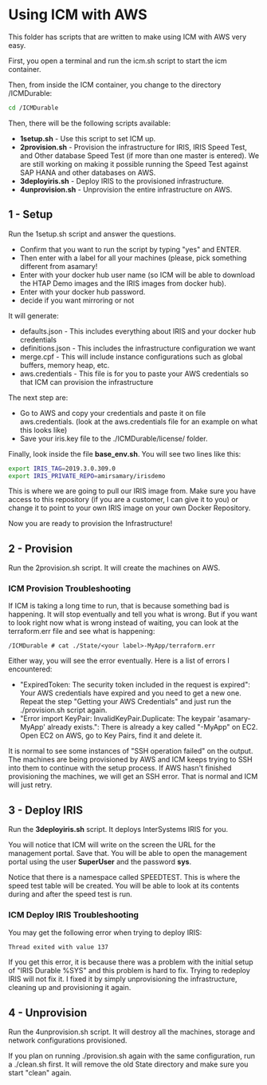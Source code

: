 # Using ICM with AWS

This folder has scripts that are written to make using ICM with AWS very easy.

First, you open a terminal and run the icm.sh script to start the icm container.

Then, from inside the ICM container, you change to the directory /ICMDurable:

```bash
cd /ICMDurable
```

Then, there will be the following scripts available:
* **1setup.sh** - Use this script to set ICM up. 
* **2provision.sh** - Provision the infrastructure for IRIS, IRIS Speed Test, and Other database Speed Test (if more than one master is entered). We are still working on making it possible running the Speed Test against SAP HANA and other databases on AWS.
* **3deployiris.sh** - Deploy IRIS to the provisioned infrastructure.
* **4unprovision.sh** - Unprovision the entire infrastructure on AWS.

## 1 - Setup

Run the 1setup.sh script and answer the questions. 
 * Confirm that you want to run the script by typing "yes" and ENTER. 
 * Then enter with a label for all your machines (please, pick something different from asamary!
 * Enter with your docker hub user name (so ICM will be able to download the HTAP Demo images and the IRIS images from docker hub).
 * Enter with your docker hub password.
 * decide if you want mirroring or not

It will generate:
* defaults.json - This includes everything about IRIS and your docker hub credentials
* definitions.json - This includes the infrastructure configuration we want
* merge.cpf - This will include instance configurations such as global buffers, memory heap, etc.
* aws.credentials - This file is for you to paste your AWS credentials so that ICM can provision the infrastructure

The next step are:
* Go to AWS and copy your credentials and paste it on file aws.credentials. (look at the aws.credentials file for an example on what this looks like)
* Save your iris.key file to the ./ICMDurable/license/ folder.

Finally, look inside the file **base_env.sh**. You will see two lines like this:

```bash
export IRIS_TAG=2019.3.0.309.0
export IRIS_PRIVATE_REPO=amirsamary/irisdemo
```

This is where we are going to pull our IRIS image from. Make sure you have access to this repository (if you are a customer, I can give it to you) or change it to point to your own IRIS image on your own Docker Repository.

Now you are ready to provision the Infrastructure!

## 2 - Provision

Run the 2provision.sh script. It will create the machines on AWS.

### ICM Provision Troubleshooting

If ICM is taking a long time to run, that is because something bad is happening. It will stop eventually and tell you what is wrong. But if you want to look right now what is wrong instead of waiting, you can look at the terraform.err file and see what is happening:

```
/ICMDurable # cat ./State/<your label>-MyApp/terraform.err
```

Either way, you will see the error eventually. Here is a list of errors I encountered:
* "ExpiredToken: The security token included in the request is expired": Your AWS credentials have expired and you need to get a new one. Repeat the step "Getting your AWS Credentials" and just run the ./provision.sh script again.
* "Error import KeyPair: InvalidKeyPair.Duplicate: The keypair 'asamary-MyApp' already exists.": There is already a key called "<your label>-MyApp" on EC2. Open EC2 on AWS, go to Key Pairs, find it and delete it.

It is normal to see some instances of "SSH operation failed" on the output. The machines are being provisioned by AWS and ICM keeps trying to SSH into them to continue with the setup process. If AWS hasn't finished provisioning the machines, we will get an SSH error. That is normal and ICM will just retry.

## 3 - Deploy IRIS

Run the **3deployiris.sh** script. It deploys InterSystems IRIS for you.

You will notice that ICM will write on the screen the URL for the management portal. Save that. You will be able to open the management portal using the user **SuperUser** and the password **sys**. 

Notice that there is a namespace called SPEEDTEST. This is where the speed test table will be created. You will be able to look at its contents during and after the speed test is run.

### ICM Deploy IRIS Troubleshooting

You may get the following error when trying to deploy IRIS:

```bash
Thread exited with value 137
````

If you get this error, it is because there was a problem with the initial setup of "IRIS Durable %SYS" and this problem is hard to fix. Trying to redeploy IRIS will not fix it. I fixed it by simply unprovisioning the infrastructure, cleaning up and provisioning it again.

## 4 - Unprovision

Run the 4unprovision.sh script. It will destroy all the machines, storage and network configurations provisioned.

If you plan on running ./provision.sh again with the same configuration, run a ./clean.sh first. It will remove the old State directory and make sure you start "clean" again.
